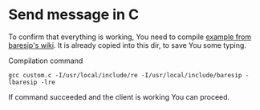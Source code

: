 # Send message in C

To confirm that everything is working, You need to compile [example from baresip's wiki](https://github.com/baresip/baresip/wiki/Using-baresip-as-a-library). It is already copied into this dir, to save You some typing. 

Compilation command
```
gcc custom.c -I/usr/local/include/re -I/usr/local/include/baresip -lbaresip -lre 
```

If command succeeded and the client is working You can proceed.
